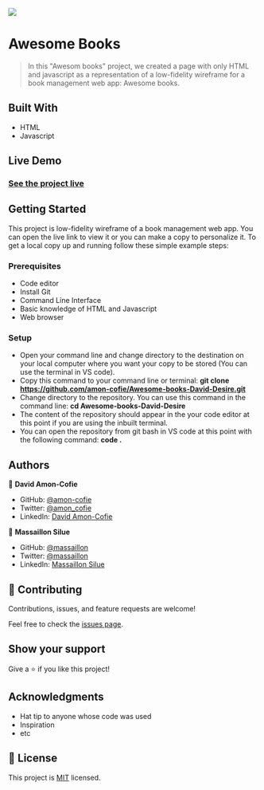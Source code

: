 ![](https://img.shields.io/badge/Microverse-blueviolet)

# Awesome Books

> In this "Awesom books" project, we created a page with only HTML and javascript as a representation of a low-fidelity wireframe for a book management web app: Awesome books.

## Built With

- HTML
- Javascript

## Live Demo

### [See the project live](https://amon-cofie.github.io/Awesome-books-David-Desire/)

## Getting Started

This project is low-fidelity wireframe of a book management web app. You can open the live link to view it or you can make a copy to personalize it.
To get a local copy up and running follow these simple example steps:

### Prerequisites

- Code editor
- Install Git
- Command Line Interface
- Basic knowledge of HTML and Javascript
- Web browser

### Setup

- Open your command line and change directory to the destination on your local computer where you want your copy to be stored (You can use the terminal in VS code).
- Copy this command to your command line or terminal: **git clone https://github.com/amon-cofie/Awesome-books-David-Desire.git**
- Change directory to the repository. You can use this command in the command line: **cd Awesome-books-David-Desire**
- The content of the repository should appear in the your code editor at this point if you are using the inbuilt terminal.
- You can open the repository from git bash in VS code at this point with the following command: **code .**

## Authors

👤 **David Amon-Cofie**

- GitHub: [@amon-cofie](https://github.com/amon-cofie)
- Twitter: [@amon_cofie](https://twitter.com/amon_cofie)
- LinkedIn: [David Amon-Cofie](https://www.linkedin.com/in/david-amon-cofie-2389ab241/)

👤 **Massaillon Silue**

- GitHub: [@massaillon](https://github.com/massaillon)
- Twitter: [@massaillon](https://twitter.com/Massaillon)
- LinkedIn: [Massaillon Silue](https://www.linkedin.com/in/massaillon-silue-b4297796/)

## 🤝 Contributing

Contributions, issues, and feature requests are welcome!

Feel free to check the [issues page](https://github.com/amon-cofie/Awesome-books-David-Desire/issues).

## Show your support

Give a ⭐️ if you like this project!

## Acknowledgments

- Hat tip to anyone whose code was used
- Inspiration
- etc

## 📝 License

This project is [MIT](https://github.com/amon-cofie/first-capstone-project/blob/main/LICENSE) licensed.
